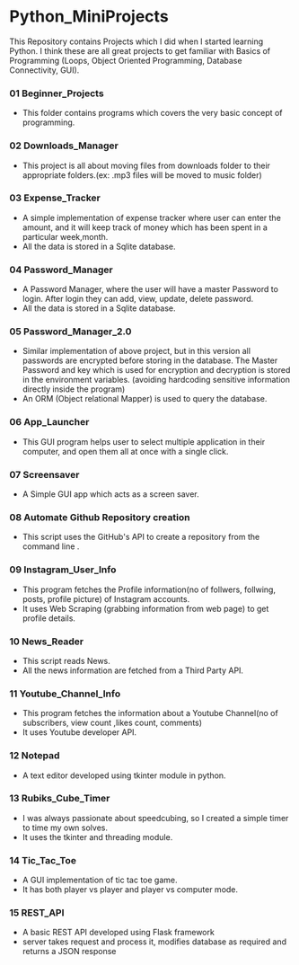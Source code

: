 # Python_MiniProjects
This Repository contains Projects which I did when I started learning Python.
I think these are all great projects to get familiar with Basics of Programming (Loops, Object Oriented Programming, Database Connectivity, GUI). 

### 01 Beginner_Projects
* This folder contains programs which covers the very basic concept of programming.

### 02 Downloads_Manager
* This project is all about moving files from downloads folder to their appropriate folders.(ex: .mp3 files will be moved to music folder)

### 03 Expense_Tracker
* A simple implementation of expense tracker where user can enter the amount, and it will keep track of money which has been spent in a particular week,month.
* All the data is stored in a Sqlite database.

### 04 Password_Manager
* A Password Manager, where the user will have a master Password to login. After login they can add, view, update, delete password.
* All the data is stored in a Sqlite database.

### 05 Password_Manager_2.0
* Similar implementation of above project, but in this version all passwords are encrypted before storing in the database. The Master Password and key which is used for encryption and decryption is stored in the environment variables. (avoiding hardcoding sensitive information directly inside the program)
* An ORM (Object relational Mapper) is used to query the database.

### 06 App_Launcher
* This GUI program helps user to select multiple application in their computer, and open them all at once with a single click.

### 07 Screensaver
* A Simple GUI app which acts as a screen saver.

### 08 Automate Github Repository creation
* This script uses the GitHub's API to create a repository from the command line .

### 09 Instagram_User_Info
* This program fetches the Profile information(no of follwers, follwing, posts, profile picture) of Instagram accounts.
* It uses Web Scraping (grabbing information from web page) to get profile details.

### 10 News_Reader
* This script reads News.
* All the news information are fetched from a Third Party API.

### 11 Youtube_Channel_Info
* This program fetches the information about a Youtube Channel(no of subscribers, view count ,likes count, comments)
* It uses Youtube developer API.

### 12 Notepad
* A text editor developed using tkinter module in python.

### 13 Rubiks_Cube_Timer
* I was always passionate about speedcubing, so I created a simple timer to time my own solves.
* It uses the tkinter and threading module.

### 14 Tic_Tac_Toe
* A GUI implementation of tic tac toe game.
* It has both player vs player and player vs computer mode. 

### 15 REST_API
* A basic REST API developed using Flask framework
* server takes request and process it, modifies database as required and returns a JSON response